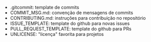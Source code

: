 - .gitcommit: template de commits
- COMMIT_MSG.md: convenção de mensagens de commits
- CONTRIBUTING.md: instruções para contribuição no repositório
- ISSUE_TEMPLATE: template do github para novas issues
- PULL_REQUEST_TEMPLATE: template do github para PRs
- UNLICENSE: "licença" favorita para projetos
